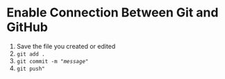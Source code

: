 <h1>Enable Connection Between Git and GitHub</h1>
<ol>
    <li>
        Save the file you created or edited
    </li>
    <li>
        <code>git add .</code>
    </li>
    <li>
        <code>git commit -m "<em>message</em>"</code>
    </li>
    <li>
        <code>git push</em>"</code> 
    </li>
</ol>